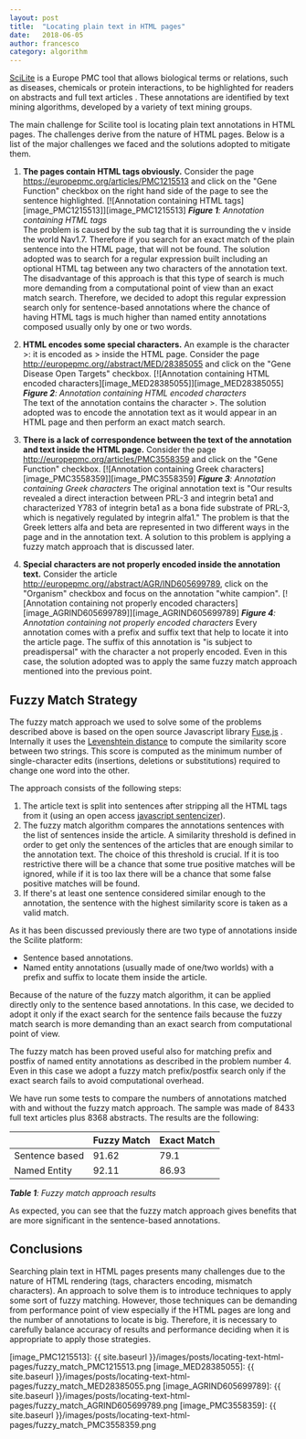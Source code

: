 ```yaml
---
layout: post
title:  "Locating plain text in HTML pages"
date:   2018-06-05
author: francesco
category: algorithm
---
```


[SciLite][1] is a Europe PMC tool that allows biological terms or relations, such as diseases, chemicals or protein interactions, to be highlighted for readers on abstracts and full text articles . These annotations are identified by text mining algorithms, developed by a variety of text mining groups.

The main challenge for Scilite tool is locating plain text annotations in HTML pages. The challenges derive from the nature of HTML pages. Below is a list of the major challenges we faced and the solutions adopted to mitigate them.

 1. **The pages contain HTML tags obviously.** Consider the page https://europepmc.org/articles/PMC1215513 and click on the "Gene Function" checkbox on the right hand side of the page to see the sentence highlighted. 
 [![Annotation containing HTML tags][image_PMC1215513]][image_PMC1215513]
***Figure 1**: Annotation containing HTML tags*  
The problem is caused by the sub tag that it is surrounding the v inside the world Nav1.7. Therefore if you search for an exact match of the plain sentence into the HTML page, that will not be found. The solution adopted was to search for a regular expression built including an optional HTML tag between any two characters of the annotation text. The disadvantage of this approach is that this type of search is much more demanding from a computational point of view than an exact match search. Therefore, we decided to adopt this regular expression search only for sentence-based annotations where the chance of having HTML tags is much higher than named entity annotations composed usually only by one or two words.
 
 2. **HTML encodes some special characters.** An example is the character >: it is encoded as &gt; inside the HTML page. Consider the page http://europepmc.org//abstract/MED/28385055 and click on the "Gene Disease Open Targets" checkbox. 
 [![Annotation containing HTML encoded characters][image_MED28385055]][image_MED28385055]
***Figure 2**: Annotation containing HTML encoded characters*   
The text of the annotation contains the character >. The solution adopted was to encode the annotation text as it would appear in an HTML page and then perform an exact match search.
 
 3. **There is a lack of correspondence between the text of the annotation and text inside the HTML page.** Consider the page http://europepmc.org/articles/PMC3558359 and click on the "Gene Function" checkbox.
 [![Annotation containing Greek characters][image_PMC3558359]][image_PMC3558359]
***Figure 3**: Annotation containing Greek characters* 
The original annotation text is "Our results revealed a direct interaction between PRL-3 and integrin beta1 and characterized Y783 of integrin beta1 as a bona fide substrate of PRL-3, which is negatively regulated by integrin alfa1." The problem is that the Greek letters alfa and beta are represented in two different ways in the page and in the annotation text. A solution to this problem is applying a fuzzy match approach that is discussed later.

 4. **Special characters are not properly encoded inside the annotation text.** Consider the article http://europepmc.org//abstract/AGR/IND605699789, click on the "Organism" checkbox and focus on the annotation "white campion".
 [![Annotation containing not properly encoded characters][image_AGRIND605699789]][image_AGRIND605699789]
***Figure 4**: Annotation containing not properly encoded characters* 
 Every annotation comes with a prefix and suffix text that help to locate it into the article page. The suffix of this annotation is "is subject to preadispersal" with the character a not properly encoded. Even in this case, the solution adopted was to apply the same fuzzy match approach mentioned into the previous point.
 
## Fuzzy Match Strategy ##
 
 The fuzzy match approach we used to solve some of the problems described above is based on the open source Javascript library [Fuse.js][2] . Internally it uses the [Levenshtein distance][3] to compute the similarity score between two strings. This score is computed as the minimum number of single-character edits (insertions, deletions or substitutions) required to change one word into the other.

 The approach consists of the following steps:
 
 1. The article text is split into sentences after stripping all the HTML tags from it (using an open access [javascript sentencizer][4]).
 2. The fuzzy match algorithm compares the annotations sentences with the list of sentences inside the article. A similarity threshold is defined in order to get only the sentences of the articles that are enough similar to the annotation text. The choice of this threshold is crucial. If it is too restrictive there will be a chance that some true positive matches will be ignored, while if it is too lax there will be a chance that some false positive matches will be found.
 3. If there's at least one sentence considered similar enough to the annotation, the sentence with the highest similarity score is taken as a valid match.
 
 As it has been discussed previously there are  two type of annotations inside the Scilite platform:
 
 * Sentence based annotations.
 * Named entity annotations (usually made of one/two worlds) with a prefix and suffix to locate them inside the article.
  
Because of the nature of the fuzzy match algorithm, it can be applied directly only to the sentence based annotations. In this case, we decided to adopt it only if the exact search for the sentence fails because the fuzzy match search is more demanding than an exact search from computational point of view.
 
The fuzzy match has been proved useful also for matching prefix and postfix of named entity annotations as described in the problem number 4. Even in this case we adopt a fuzzy match prefix/postfix search only if the exact search fails to avoid computational overhead.

We have run some tests to compare the numbers of annotations matched with and without the fuzzy match approach. The sample was made of 8433 full text articles plus 8368 abstracts. The results are the following:

<table>
<thead>
<tr>
<th></th>
<th>Fuzzy Match</th>
<th>Exact Match</th>
</tr>
</thead>
<tbody>
<tr>
<td>Sentence based</td>
<td>91.62</td>
<td>79.1</td>
</tr>
<tr>
<td>Named Entity</td>
<td>92.11</td>
<td>86.93</td>
</tr>
</tbody>
</table>

***Table 1**: Fuzzy match approach results* 

As expected, you can see that the fuzzy match approach gives benefits that are more significant in the sentence-based annotations.

## Conclusions ##

Searching plain text in HTML pages presents many challenges due to the nature of HTML rendering (tags, characters encoding, mismatch characters). An approach to solve them is to introduce techniques to apply some sort of fuzzy matching. However, those techniques can be demanding from performance point of view especially if the HTML pages are long and the number of annotations to locate is big. Therefore, it is necessary to carefully balance accuracy of results and performance deciding when it is  appropriate to apply those strategies.


  [1]: https://europepmc.org/Annotations
  [2]: http://fusejs.io/
  [3]: https://en.wikipedia.org/wiki/Levenshtein_distance
  [4]: https://github.com/Tessmore/sbd
  [image_PMC1215513]: {{ site.baseurl }}/images/posts/locating-text-html-pages/fuzzy_match_PMC1215513.png
  [image_MED28385055]: {{ site.baseurl }}/images/posts/locating-text-html-pages/fuzzy_match_MED28385055.png
  [image_AGRIND605699789]: {{ site.baseurl }}/images/posts/locating-text-html-pages/fuzzy_match_AGRIND605699789.png
  [image_PMC3558359]: {{ site.baseurl }}/images/posts/locating-text-html-pages/fuzzy_match_PMC3558359.png
